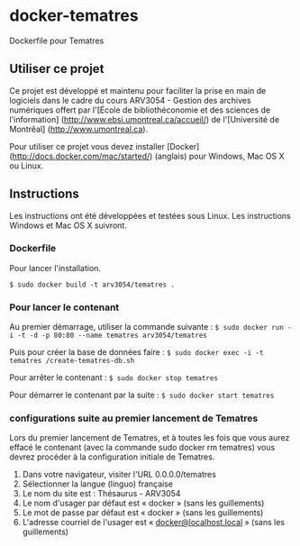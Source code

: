 # docker-tematres
Dockerfile pour Tematres

## Utiliser ce projet

Ce projet est développé et maintenu pour faciliter la prise en main de logiciels dans le cadre du cours ARV3054 - Gestion des archives numériques offert par l'[École de bibliothéconomie et des sciences de l'information] (http://www.ebsi.umontreal.ca/accueil/) de l'[Université de Montrêal] (http://www.umontreal.ca).

Pour utiliser ce projet vous devez installer [Docker] (http://docs.docker.com/mac/started/) (anglais) pour Windows, Mac OS X ou Linux.

## Instructions

Les instructions ont été développées et testées sous Linux. Les instructions Windows et Mac OS X suivront.

### Dockerfile

Pour lancer l'installation.

`$ sudo docker build -t arv3054/tematres .`

### Pour lancer le contenant

Au premier démarrage, utiliser la commande suivante : `$ sudo docker run -i -t -d -p 80:80 --name tematres arv3054/tematres`

Puis pour créer la base de données faire : `$ sudo docker exec -i -t tematres /create-tematres-db.sh`

Pour arrêter le contenant : `$ sudo docker stop tematres`

Pour démarrer le contenant par la suite : `$ sudo docker start tematres`

### configurations suite au premier lancement de Tematres

Lors du premier lancement de Tematres, et à toutes les fois que vous aurez effacé le contenant (avec la commande sudo docker rm tematres) vous devrez procéder à la configuration initiale de Tematres.

1. Dans votre navigateur, visiter l'URL 0.0.0.0/tematres
2. Sélectionner la langue (linguo) française
3. Le nom du site est : Thésaurus - ARV3054
3. Le nom d'usager par défaut est « docker » (sans les guillements)
4. Le mot de passe par défaut est  « docker » (sans les guillements)
5. L'adresse courriel de l'usager est  « docker@localhost.local » (sans les guillements)
